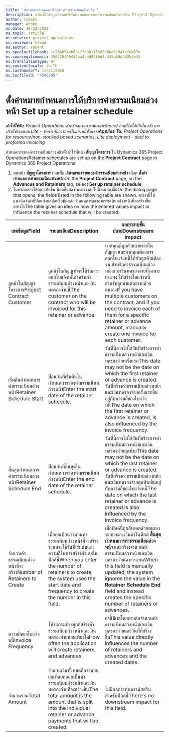 ```yaml
---
title: 'ตั้งค่าหมายกำหนดการให้บริการค่าธรรมเนียมล่วงหน้า '
description: หัวข้อนี้ให้ข้อมูลเกี่ยวกับวิธีตั้งค่ากำหนดการของค่าธรรมเนียมล่วงหน้าใน Project Operations
author: rumant
manager: Annbe
ms.date: 10/22/2020
ms.topic: article
ms.service: project-operations
ms.reviewer: kfend
ms.author: rumant
ms.openlocfilehash: 1c264b544660cf7a0b116f09b6bd7c94fcf0457e
ms.sourcegitcommit: 250270409412ba4cad95fbd4c345a80d3d2b3e53
ms.translationtype: HT
ms.contentlocale: th-TH
ms.lasthandoff: 11/21/2020
ms.locfileid: "4596395"
---
```

# <a name="set-up-a-retainer-schedule"></a><span data-ttu-id="fb9ff-103">ตั้งค่าหมายกำหนดการให้บริการค่าธรรมเนียมล่วงหน้า </span><span class="sxs-lookup"><span data-stu-id="fb9ff-103">Set up a retainer schedule</span></span>

<span data-ttu-id="fb9ff-104">_**นำไปใช้กับ:** Project Operations สำหรับสถานการณ์ตามทรัพยากร/วัสดุที่ไม่ได้เก็บในคลัง การปรับใช้งานแบบ Lite - จัดการกับการออกใบแจ้งหนี้ชั่วคราว_</span><span class="sxs-lookup"><span data-stu-id="fb9ff-104">_**Applies To:** Project Operations for resource/non-stocked based scenarios, Lite deployment - deal to proforma invoicing_</span></span>

<span data-ttu-id="fb9ff-105">กำหนดการของค่าธรรมเนียมล่วงหน้าตั้งค่าไว้ที่หน้า **สัญญาโครงการ** ใน Dynamics 365 Project Operations</span><span class="sxs-lookup"><span data-stu-id="fb9ff-105">Retainer schedules are set up on the **Project Contract** page in Dynamics 365 Project Operations.</span></span>

1. <span data-ttu-id="fb9ff-106">บนหน้า **สัญญาโครงการ** บนแท็บ **เงินทดรองจ่ายและค่าธรรมเนียมล่วงหน้า** เลือก **ตั้งค่ากำหนดการค่าธรรมเนียมล่วงหน้า**</span><span class="sxs-lookup"><span data-stu-id="fb9ff-106">On the **Project Contract** page, on the **Advances and Retainers** tab, select **Set up retainer schedule**.</span></span>
2. <span data-ttu-id="fb9ff-107">ในหน้ากล่องโต้ตอบเปิดขึ้น ฟิลด์ที่แสดงในตารางต่อไปนี้จะแสดงขึ้น</span><span class="sxs-lookup"><span data-stu-id="fb9ff-107">On the dialog page that opens, the fields listed in the following table are shown.</span></span> <span data-ttu-id="fb9ff-108">ตารางนี้ให้แนวคิดว่าค่าที่ป้อนส่งผลต่อหรือมีผลต่อกำหนดการของค่าธรรมเนียมล่วงหน้าที่จะสร้างขึ้นอย่างไร</span><span class="sxs-lookup"><span data-stu-id="fb9ff-108">The table gives an idea on how the entered values impact or influence the retainer schedule that will be created.</span></span>

| <span data-ttu-id="fb9ff-109">เขตข้อมูล</span><span class="sxs-lookup"><span data-stu-id="fb9ff-109">Field</span></span> | <span data-ttu-id="fb9ff-110">รายละเอียด</span><span class="sxs-lookup"><span data-stu-id="fb9ff-110">Description</span></span> | <span data-ttu-id="fb9ff-111">ผลกระทบขั้นปลาย</span><span class="sxs-lookup"><span data-stu-id="fb9ff-111">Downstream impact</span></span> |
| --- | --- | --- |
| <span data-ttu-id="fb9ff-112">ลูกค้าในสัญญาโครงการ</span><span class="sxs-lookup"><span data-stu-id="fb9ff-112">Project Contract Customer</span></span> | <span data-ttu-id="fb9ff-113">ลูกค้าในสัญญาที่จะได้รับการออกใบแจ้งหนี้สำหรับค่าธรรมเนียมล่วงหน้าและเงินทดรองจ่ายนี้</span><span class="sxs-lookup"><span data-stu-id="fb9ff-113">The customer on the contract who will be invoiced for this retainer or advance.</span></span> | <span data-ttu-id="fb9ff-114">หากคุณมีลูกค้าหลายรายในสัญญา และหากคุณต้องการออกใบแจ้งหนี้ให้กับลูกค้าแต่ละรายสำหรับค่าธรรมเนียมล่วงหน้าและเงินทดรองจ่ายที่เฉพาะเจาะจง ให้สร้างใบแจ้งหนี้สำหรับลูกค้าแต่ละรายด้วยตนเอง</span><span class="sxs-lookup"><span data-stu-id="fb9ff-114">If you have multiple customers on the contract, and if you need to invoice each of them for a specific retainer or advance amount, manually create one invoice for each customer.</span></span> |
| <span data-ttu-id="fb9ff-115">เริ่มต้นกำหนดการค่าธรรมเนียมล่วงหน้า</span><span class="sxs-lookup"><span data-stu-id="fb9ff-115">Retainer Schedule Start</span></span> | <span data-ttu-id="fb9ff-116">ป้อนวันที่เริ่มต้นในกำหนดการของค่าธรรมเนียมล่วงหน้า</span><span class="sxs-lookup"><span data-stu-id="fb9ff-116">Enter the start date of the retainer schedule.</span></span> | <span data-ttu-id="fb9ff-117">วันที่นี้อาจไม่ใช่วันที่สร้างการค่าธรรมเนียมล่วงหน้าและเงินทดรองจ่ายครั้งแรก</span><span class="sxs-lookup"><span data-stu-id="fb9ff-117">This date may not be the date on which the first retainer or advance is created.</span></span> <span data-ttu-id="fb9ff-118">วันที่สร้างค่าธรรมเนียมล่วงหน้าและเงินทดรองจ่ายครั้งแรกขึ้นอยู่กับความถี่ของใบแจ้งหนี้</span><span class="sxs-lookup"><span data-stu-id="fb9ff-118">The date on which the first retainer or advance is created, is also influenced by the invoice frequency.</span></span> |
| <span data-ttu-id="fb9ff-119">สิ้นสุดกำหนดการค่าธรรมเนียมล่วงหน้า</span><span class="sxs-lookup"><span data-stu-id="fb9ff-119">Retainer Schedule End</span></span> | <span data-ttu-id="fb9ff-120">ป้อนวันที่สิ้นสุดในกำหนดการของค่าธรรมเนียมล่วงหน้า</span><span class="sxs-lookup"><span data-stu-id="fb9ff-120">Enter the end date of the retainer schedule.</span></span> | <span data-ttu-id="fb9ff-121">วันที่นี้อาจไม่ใช่วันที่สร้างการค่าธรรมเนียมล่วงหน้าและเงินทดรองจ่ายสุดท้าย</span><span class="sxs-lookup"><span data-stu-id="fb9ff-121">This date may not be the date on which the last retainer or advance is created.</span></span> <span data-ttu-id="fb9ff-122">วันที่สร้างค่าธรรมเนียมล่วงหน้าและเงินทดรองจ่ายสุดท้ายขึ้นอยู่กับความถี่ของใบแจ้งหนี้</span><span class="sxs-lookup"><span data-stu-id="fb9ff-122">The date on which the last retainer or advance is created is also influenced by the invoice frequency.</span></span> |
| <span data-ttu-id="fb9ff-123">จำนวนค่าธรรมเนียมล่วงหน้าที่จะสร้าง</span><span class="sxs-lookup"><span data-stu-id="fb9ff-123">Number of Retainers to Create</span></span> | <span data-ttu-id="fb9ff-124">เมื่อคุณป้อนจำนวนค่าธรรมเนียมล่วงหน้าที่จะสร้าง ระบบจะใช้วันที่เริ่มต้นและความถี่ในการสร้างตัวเลขในฟิลด์นี้</span><span class="sxs-lookup"><span data-stu-id="fb9ff-124">When you enter the number of retainers to create, the system uses the start date and frequency to create the number in this field.</span></span> | <span data-ttu-id="fb9ff-125">เมื่อฟิลด์นี้ถูกอัพเดตด้วยตนเอง ระบบจะละเว้นค่าในฟิลด์ **สิ้นสุดกำหนดการค่าธรรมเนียมล่วงหน้า** และสร้างจำนวนค่าธรรมเนียมล่วงหน้าและเงินทดรองจ่ายเฉพาะแทน</span><span class="sxs-lookup"><span data-stu-id="fb9ff-125">When this field is manually updated, the system ignores the value in the **Retainer Schedule End** field and instead creates the specific number of retainers or advances.</span></span> |
| <span data-ttu-id="fb9ff-126">ความถี่ของใบแจ้งหนี้</span><span class="sxs-lookup"><span data-stu-id="fb9ff-126">Invoice Frequency</span></span> | <span data-ttu-id="fb9ff-127">โปรแกรมประยุกต์สร้างค่าธรรมเนียมล่วงหน้าและเงินทดรองจ่ายบ่อยเพียงใด</span><span class="sxs-lookup"><span data-stu-id="fb9ff-127">How often the application will create retainers and advances.</span></span> | <span data-ttu-id="fb9ff-128">ค่านี้มีผลโดยตรงต่อจำนวนค่าธรรมเนียมล่วงหน้าและเงินทดรองจ่ายและวันที่ที่สร้างขึ้น</span><span class="sxs-lookup"><span data-stu-id="fb9ff-128">This value directly influences the number of retainers and advances and the created dates.</span></span> |
| <span data-ttu-id="fb9ff-129">จำนวนรวม</span><span class="sxs-lookup"><span data-stu-id="fb9ff-129">Total Amount</span></span> | <span data-ttu-id="fb9ff-130">จำนวนเงินทั้งหมดคือจำนวนเงินที่แยกออกเป็นค่าธรรมเนียมล่วงหน้าและเงินทดรองจ่ายที่จะสร้างขึ้น</span><span class="sxs-lookup"><span data-stu-id="fb9ff-130">The total amount is the amount that is split into the individual retainer or advance payments that will be created.</span></span> | <span data-ttu-id="fb9ff-131">ไม่มีผลกระทบดาวน์สตรีมสำหรับฟิลด์นี้</span><span class="sxs-lookup"><span data-stu-id="fb9ff-131">There's no downstream impact for this field.</span></span> |
